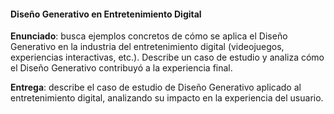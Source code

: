 #### Diseño Generativo en Entretenimiento Digital

**Enunciado**: busca ejemplos concretos de cómo se aplica el Diseño Generativo en la industria del entretenimiento digital (videojuegos, experiencias interactivas, etc.). Describe un caso de estudio y analiza cómo el Diseño Generativo contribuyó a la experiencia final.

**Entrega**: describe el caso de estudio de Diseño Generativo aplicado al entretenimiento digital, analizando su impacto en la experiencia del usuario.